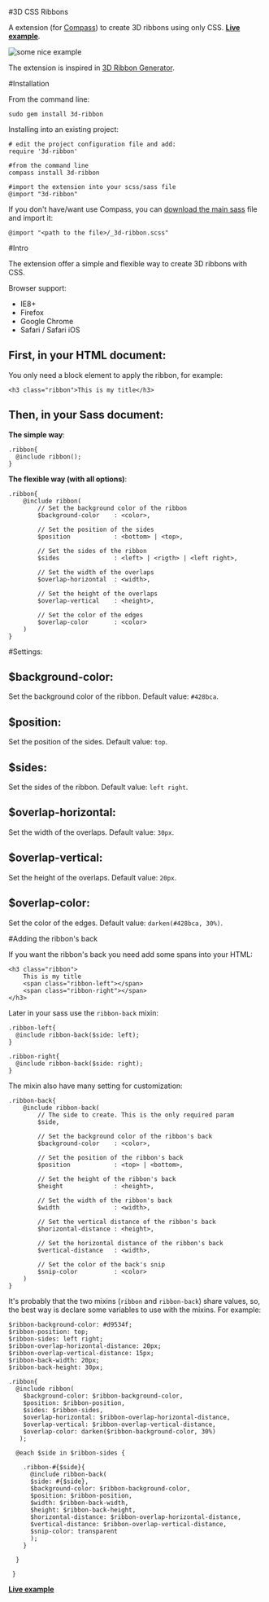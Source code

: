 #3D CSS Ribbons

A extension (for [Compass](http://compass-style.org/)) to create 3D ribbons using only CSS. 
**[Live example](http://codepen.io/dzignus/pen/yjLwD)**.

![some nice example](http://i.imgur.com/O7o32NZ.png)

The extension is inspired in [3D Ribbon Generator](http://www.css3d.net/ribbon-generator/).


#Installation

From the command line:

    sudo gem install 3d-ribbon

Installing into an existing project:

    # edit the project configuration file and add:
    require '3d-ribbon'

	#from the command line
    compass install 3d-ribbon

	#import the extension into your scss/sass file
	@import "3d-ribbon"

If you don't have/want use Compass, you can [download the main sass](https://github.com/dzignus/compass-3d-ribbon/blob/master/stylesheets/_3d-ribbon.scss) file and import it:

	@import "<path to the file>/_3d-ribbon.scss"


#Intro

The extension offer a simple and flexible way to create 3D ribbons with CSS.

Browser support:

* IE8+
* Firefox
* Google Chrome
* Safari / Safari iOS

## First, in your HTML document:

You only need a block element to apply the ribbon, for example:

	<h3 class="ribbon">This is my title</h3>


## Then, in your Sass document:

**The simple way**:

    .ribbon{
      @include ribbon();
    }

**The flexible way (with all options)**:

    .ribbon{
        @include ribbon(
            // Set the background color of the ribbon
            $background-color    : <color>,

            // Set the position of the sides
            $position            : <bottom> | <top>,

            // Set the sides of the ribbon
            $sides               : <left> | <rigth> | <left right>,

            // Set the width of the overlaps
            $overlap-horizontal  : <width>,

            // Set the height of the overlaps
            $overlap-vertical    : <height>,

            // Set the color of the edges
            $overlap-color       : <color>
        )
    }


#Settings:

## $background-color: 

Set the background color of the ribbon. Default value: `#428bca`.


## $position:

Set the position of the sides. Default value: `top`.


## $sides:

Set the sides of the ribbon. Default value: `left right`.


## $overlap-horizontal:

Set the width of the overlaps. Default value: `30px`.


## $overlap-vertical:

Set the height of the overlaps. Default value: `20px`.


## $overlap-color:

Set the color of the edges. Default value: `darken(#428bca, 30%)`.


#Adding the ribbon's back

If you want the ribbon's back you need add some spans into your HTML:


	<h3 class="ribbon">
		This is my title
		<span class="ribbon-left"></span>
		<span class="ribbon-right"></span>
	</h3>

Later in your sass use the `ribbon-back` mixin:

    .ribbon-left{
      @include ribbon-back($side: left);
    }

    .ribbon-right{
      @include ribbon-back($side: right);
    }

The mixin also have many setting for customization:

    .ribbon-back{
        @include ribbon-back(
            // The side to create. This is the only required param
            $side,

            // Set the background color of the ribbon's back
            $background-color    : <color>,

            // Set the position of the ribbon's back
            $position            : <top> | <bottom>,

            // Set the height of the ribbon's back
            $height              : <height>,

            // Set the width of the ribbon's back
            $width               : <width>,

            // Set the vertical distance of the ribbon's back
            $horizontal-distance : <height>,

            // Set the horizontal distance of the ribbon's back
            $vertical-distance   : <width>,

            // Set the color of the back's snip
            $snip-color          : <color>
        )
    }

It's probably that the two mixins (`ribbon` and `ribbon-back`) share values, so, the best way is declare some variables to use with the mixins. For example:

    $ribbon-background-color: #d9534f;
    $ribbon-position: top;
    $ribbon-sides: left right;
    $ribbon-overlap-horizontal-distance: 20px;
    $ribbon-overlap-vertical-distance: 15px;
    $ribbon-back-width: 20px;
    $ribbon-back-height: 30px;

    .ribbon{
      @include ribbon(
        $background-color: $ribbon-background-color,
        $position: $ribbon-position,
        $sides: $ribbon-sides,
        $overlap-horizontal: $ribbon-overlap-horizontal-distance,
        $overlap-vertical: $ribbon-overlap-vertical-distance,
        $overlap-color: darken($ribbon-background-color, 30%) 
       );

      @each $side in $ribbon-sides {

        .ribbon-#{$side}{
          @include ribbon-back(
          $side: #{$side},
          $background-color: $ribbon-background-color,
          $position: $ribbon-position,
          $width: $ribbon-back-width,
          $height: $ribbon-back-height,
          $horizontal-distance: $ribbon-overlap-horizontal-distance,
          $vertical-distance: $ribbon-overlap-vertical-distance,
          $snip-color: transparent
          );
        }

      }
      
     }

**[Live example](http://codepen.io/dzignus/pen/yjLwD)**